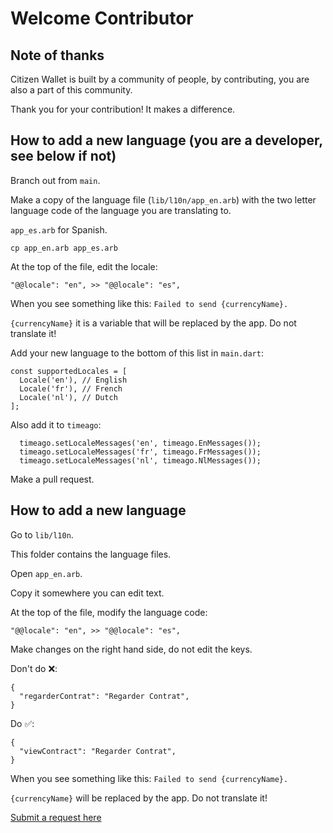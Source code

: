# Welcome Contributor

## Note of thanks

Citizen Wallet is built by a community of people, by contributing, you are also a part of this community.

Thank you for your contribution! It makes a difference.

## How to add a new language (you are a developer, see below if not)

Branch out from `main`.

Make a copy of the language file (`lib/l10n/app_en.arb`) with the two letter language code of the language you are translating to.

`app_es.arb` for Spanish.

```
cp app_en.arb app_es.arb
```

At the top of the file, edit the locale:
```
"@@locale": "en", >> "@@locale": "es",
```

When you see something like this: `Failed to send {currencyName}.`

`{currencyName}` it is a variable that will be replaced by the app. Do not translate it!

Add your new language to the bottom of this list in `main.dart`:

```
const supportedLocales = [
  Locale('en'), // English
  Locale('fr'), // French
  Locale('nl'), // Dutch
];
```

Also add it to `timeago`:

```
  timeago.setLocaleMessages('en', timeago.EnMessages());
  timeago.setLocaleMessages('fr', timeago.FrMessages());
  timeago.setLocaleMessages('nl', timeago.NlMessages());
```

Make a pull request.

## How to add a new language

Go to `lib/l10n`.

This folder contains the language files.

Open `app_en.arb`.

Copy it somewhere you can edit text.

At the top of the file, modify the language code:

```
"@@locale": "en", >> "@@locale": "es",
```

Make changes on the right hand side, do not edit the keys.

Don't do ❌:
```
{
  "regarderContrat": "Regarder Contrat",
}
```

Do ✅:
```
{
  "viewContract": "Regarder Contrat",
}
```

When you see something like this: `Failed to send {currencyName}.`

`{currencyName}` will be replaced by the app. Do not translate it!

[Submit a request here](https://citizenwallet.notion.site/196c274a65fc8068a9ade755de1bc54c?pvs=105)